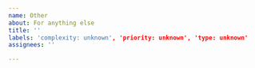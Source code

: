 ```yaml
---
name: Other
about: For anything else
title: ''
labels: 'complexity: unknown', 'priority: unknown', 'type: unknown'
assignees: ''

---
```



